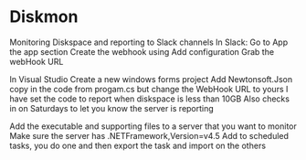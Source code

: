 # Diskmon
Monitoring Diskspace and reporting to Slack channels
In Slack:
  Go to App the app section
  Create the webhook using Add configuration
  Grab the webHook URL

In Visual Studio
  Create a new windows forms project
  Add Newtonsoft.Json
  copy in the code from progam.cs but change the WebHook URL to yours
  I have set the code to report when diskspace is less than 10GB
  Also checks in on Saturdays to let you know the server is reporting


Add the executable and supporting files to a server that you want to monitor
  Make sure the server has .NETFramework,Version=v4.5
  Add to scheduled tasks, you do one and then export the task and import on the others

